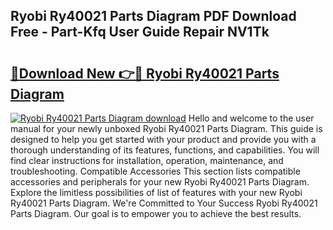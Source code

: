 ## Ryobi Ry40021 Parts Diagram PDF Download Free - Part-Kfq User Guide Repair NV1Tk

# <h2><a href="http://dfhj5u.blite.top/?on=Ryobi+Ry40021+Parts+Diagram">🔗Download New 👉🔴 Ryobi Ry40021 Parts Diagram</a></h2>

[![Ryobi Ry40021 Parts Diagram download](https://i.imgur.com/lujVjoI.png)](http://dfhj5u.blite.top/?on=Ryobi+Ry40021+Parts+Diagram)
Hello and welcome to the user manual for your newly unboxed Ryobi Ry40021 Parts Diagram. This guide is designed to help you get started with your product and provide you with a thorough understanding of its features, functions, and capabilities. You will find clear instructions for installation, operation, maintenance, and troubleshooting. Compatible Accessories This section lists compatible accessories and peripherals for your new Ryobi Ry40021 Parts Diagram. Explore the limitless possibilities of list of features with your new Ryobi Ry40021 Parts Diagram. We're Committed to Your Success Ryobi Ry40021 Parts Diagram. Our goal is to empower you to achieve the best results.
